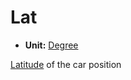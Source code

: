 # Lat <Badge text="float" /> <Badge text="Disk Only" type="warning" />

*  **Unit:** [Degree](https://en.wikipedia.org/wiki/Degree_(angle))

[Latitude](https://en.wikipedia.org/wiki/Latitude) of the car position
